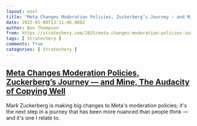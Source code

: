 ```yaml
---
layout: post
title: "Meta Changes Moderation Policies, Zuckerberg’s Journey — and Mine, The Audacity of Copying Well"
date: 2025-01-08T13:11:46.000Z
author: Ben Thompson
from: https://stratechery.com/2025/meta-changes-moderation-policies-zuckerbergs-journey-and-mine-the-audacity-of-copying-well/
tags: [ Stratechery ]
comments: True
categories: [ Stratechery ]
---
```

<!--1736341906000-->
[Meta Changes Moderation Policies, Zuckerberg’s Journey — and Mine, The Audacity of Copying Well](https://stratechery.com/2025/meta-changes-moderation-policies-zuckerbergs-journey-and-mine-the-audacity-of-copying-well/)
------

<div>
Mark Zuckerberg is making big changes to Meta's moderation policies; it's the next step in a journey that has been more nuanced than people think — and it's one I relate to.
</div>
